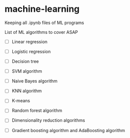 # machine-learning
Keeping all .ipynb files of ML programs




List of ML algorithms to cover ASAP

- [ ]    Linear regression
- [ ]    Logistic regression
- [ ]    Decision tree
- [ ]    SVM algorithm
- [ ]    Naive Bayes algorithm
- [ ]    KNN algorithm
- [ ]    K-means
- [ ]    Random forest algorithm
- [ ]    Dimensionality reduction algorithms
- [ ]    Gradient boosting algorithm and AdaBoosting algorithm

